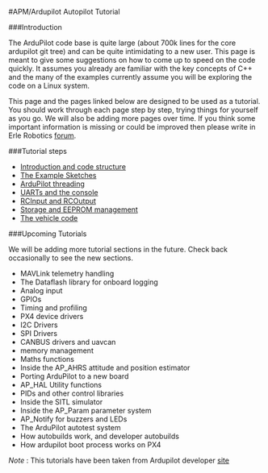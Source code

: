 #APM/Ardupilot Autopilot Tutorial

###Introduction

The ArduPilot code base is quite large (about 700k lines for the core ardupilot git tree) and can be quite intimidating to a new user. This page is meant to give some suggestions on how to come up to speed on the code quickly. It assumes you already are familiar with the key concepts of C++ and the many of the examples currently assume you will be exploring the code on a Linux system.

This page and the pages linked below are designed to be used as a tutorial. You should work through each page step by step, trying things for yourself as you go. We will also be adding more pages over time.
If you think some important information is missing or could be improved then please write in Erle Robotics [forum](http://forum.erlerobotics.com/). 

###Tutorial steps

* [Introduction and code structure](learning_ardupilot.md)
* [The Example Sketches](ardupilot_examples.md)
* [ArduPilot threading](threading.md)
* [UARTs and the console](uart_console.md)
* [RCInput and RCOutput](rc.md)
* [Storage and EEPROM management](storage.md)
* [ The vehicle code]()

###Upcoming Tutorials

We will be adding more tutorial sections in the future. Check back occasionally to see the new sections.

* MAVLink telemetry handling
* The Dataflash library for onboard logging
* Analog input
* GPIOs
* Timing and profiling
* PX4 device drivers
* I2C Drivers
* SPI Drivers
* CANBUS drivers and uavcan
* memory management
* Maths functions
* Inside the AP_AHRS attitude and position estimator
* Porting ArduPilot to a new board
* AP_HAL Utility functions
* PIDs and other control libraries
* Inside the SITL simulator
* Inside the AP_Param parameter system
* AP_Notify for buzzers and LEDs
* The ArduPilot autotest system
* How autobuilds work, and developer autobuilds
* How ardupilot boot process works on PX4

*Note* : This tutorials have been taken from Ardupilot developer [site](http://dev.ardupilot.com/)
    
    
    
    
    
    
   



